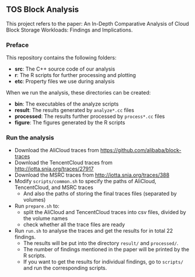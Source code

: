 ## TOS Block Analysis 

This project refers to the paper: An In-Depth Comparative Analysis of Cloud Block Storage Workloads: Findings and Implications. 

### Preface

This repository contains the following folders:

* **src**: The C++ source code of our analysis
* **r**: The R scripts for further processing and plotting
* **etc**: Property files we use during analysis 

When we run the analysis, these directories can be created:

* **bin**: The executables of the analyze scripts
* **result**: The results generated by `analyze*.cc` files
* **processed**: The results further processed by `process*.cc` files
* **figure**: The figures generated by the R scripts

### Run the analysis 

* Download the AliCloud traces from https://github.com/alibaba/block-traces
* Download the TencentCloud traces from http://iotta.snia.org/traces/27917 
* Download the MSRC traces from http://iotta.snia.org/traces/388
* Modify `scripts/common.sh` to specify the paths of AliCloud, TencentCloud, and MSRC traces
  * And also the paths of storing the final traces files (separated by volumes)
* Run `prepare.sh` to:
  * split the AliCloud and TencentCloud traces into csv files, divided by the volume names
  * check whether all the trace files are ready
* Run `run.sh` to analyse the traces and get the results for in total 22 findings. 
  * The results will be put into the directory `result/` and `processed/`.
  * The number of findings mentioned in the paper will be printed by the R scripts.
  * If you want to get the results for individual findings, go to `scripts/` and run the corresponding scripts.

